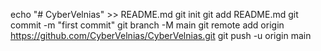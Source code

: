 echo "# CyberVelnias" >> README.md
git init
git add README.md
git commit -m "first commit"
git branch -M main
git remote add origin https://github.com/CyberVelnias/CyberVelnias.git
git push -u origin main
